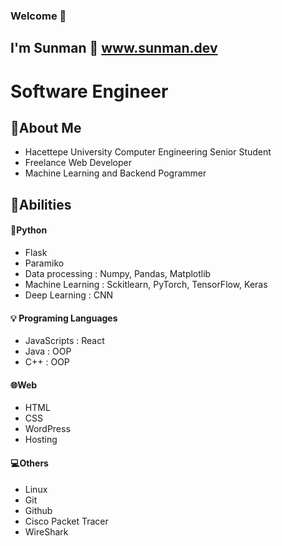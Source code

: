 ### Welcome :wave:
 
## I'm Sunman  :sunrise: www.sunman.dev

# Software Engineer 

## :page_facing_up:About Me 

- Hacettepe University Computer Engineering Senior Student
- Freelance Web Developer
- Machine Learning and Backend Pogrammer



## :muscle:Abilities 

#### :snake:Python 
- Flask
- Paramiko
- Data processing : Numpy, Pandas, Matplotlib
- Machine Learning : Sckitlearn, PyTorch, TensorFlow, Keras
- Deep Learning : CNN
  
#### :bulb: Programing Languages
- JavaScripts : React 
- Java : OOP
- C++ : OOP

#### :globe_with_meridians:Web
- HTML
- CSS
- WordPress
- Hosting

#### :computer:Others 
- Linux
- Git
- Github
- Cisco Packet Tracer 
- WireShark
